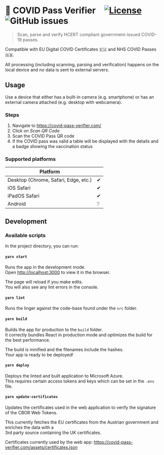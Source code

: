 # 🦠 COVID Pass Verifier [![License](https://img.shields.io/github/license/bcsongor/covid-pass-verifier?style=plastic)](https://opensource.org/licenses/Apache-2.0) ![GitHub issues](https://img.shields.io/github/issues/bcsongor/covid-pass-verifier?style=plastic)

> Scan, parse and verify HCERT compliant government-issued COVID-19 passes.

Compatible with EU Digital COVID Certificates 🇪🇺 and NHS COVID Passes 🇬🇧.

All processing (including scanning, parsing and verification) happens on the local device and no data is sent to external servers.

## Usage

Use a device that either has a built-in camera (e.g. smartphone) or has an external camera attached (e.g. desktop with webcamera).

### Steps

1. Navigate to https://covid-pass-verifier.com/
2. Click on _Scan QR Code_
3. Scan the COVID Pass QR code
4. If the COVID pass was valid a table will be displayed with the details and a badge showing the vaccination status

### Supported platforms

| Platform                             |    |
|--------------------------------------|----|
| Desktop (Chrome, Safari, Edge, etc.) | ✔  |
| iOS Safari                           | ✔  |
| iPadOS Safari                        | ✔  |
| Android                              | ❔  |

## Development

### Available scripts

In the project directory, you can run:

#### `yarn start`

Runs the app in the development mode.\
Open [http://localhost:3000](http://localhost:3000) to view it in the browser.

The page will reload if you make edits.\
You will also see any lint errors in the console.

#### `yarn lint`

Runs the linger against the code-base found under the `src` folder.

#### `yarn build`

Builds the app for production to the `build` folder.\
It correctly bundles React in production mode and optimizes the build for the best performance.

The build is minified and the filenames include the hashes.\
Your app is ready to be deployed!

#### `yarn deploy`

Deploys the linted and built application to Microsoft Azure.\
This requires certain access tokens and keys which can be set in the `.env` file.

#### `yarn update-certificates`

Updates the certificates used in the web application to verify the signature of the CBOR Web Tokens.

This currently fetches the EU certificates from the Austrian government and enriches the data with a \
3rd party source containing the UK certificates.

Certificates currently used by the web app: https://covid-pass-verifier.com/assets/certificates.json
